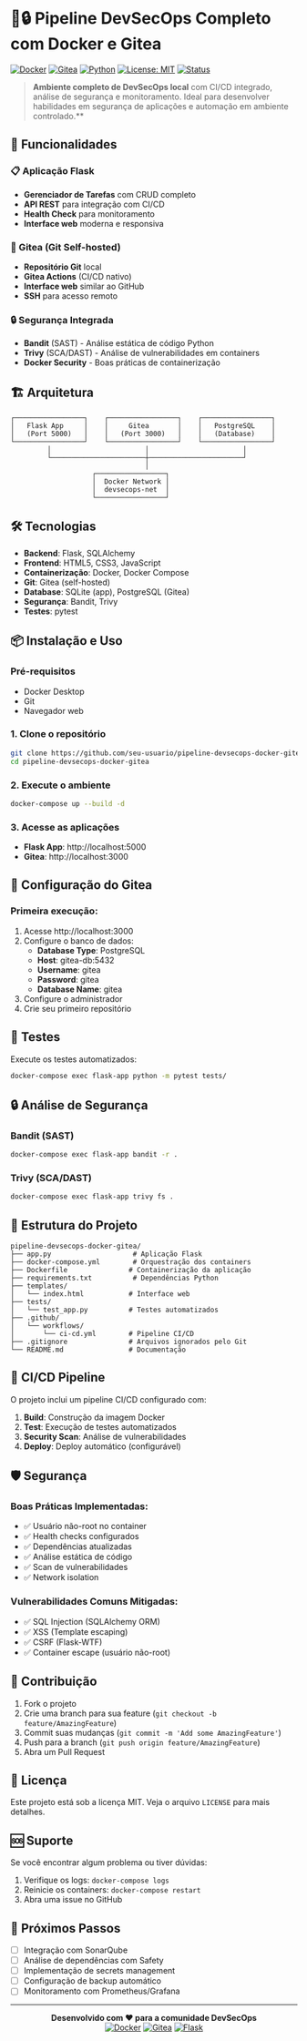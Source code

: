 # 🚀🔒 Pipeline DevSecOps Completo com Docker e Gitea

[![Docker](https://img.shields.io/badge/Docker-20.10+-blue.svg)](https://www.docker.com/)
[![Gitea](https://img.shields.io/badge/Gitea-1.17+-green.svg)](https://gitea.io/)
[![Python](https://img.shields.io/badge/Python-3.8+-yellow.svg)](https://www.python.org/)
[![License: MIT](https://img.shields.io/badge/License-MIT-yellow.svg)](https://opensource.org/licenses/MIT)
[![Status](https://img.shields.io/badge/Status-Produção-green.svg)](#)

> **Ambiente completo de DevSecOps local** com CI/CD integrado, análise de segurança e monitoramento. Ideal para desenvolver habilidades em segurança de aplicações e automação em ambiente controlado.**

## 🚀 Funcionalidades

### 📋 Aplicação Flask
- **Gerenciador de Tarefas** com CRUD completo
- **API REST** para integração com CI/CD
- **Health Check** para monitoramento
- **Interface web** moderna e responsiva

### 🐙 Gitea (Git Self-hosted)
- **Repositório Git** local
- **Gitea Actions** (CI/CD nativo)
- **Interface web** similar ao GitHub
- **SSH** para acesso remoto

### 🔒 Segurança Integrada
- **Bandit** (SAST) - Análise estática de código Python
- **Trivy** (SCA/DAST) - Análise de vulnerabilidades em containers
- **Docker Security** - Boas práticas de containerização

## 🏗️ Arquitetura

```
┌─────────────────┐    ┌─────────────────┐    ┌─────────────────┐
│   Flask App     │    │     Gitea       │    │   PostgreSQL    │
│   (Port 5000)   │    │   (Port 3000)   │    │   (Database)    │
└─────────────────┘    └─────────────────┘    └─────────────────┘
         │                       │                       │
         └───────────────────────┼───────────────────────┘
                                 │
                    ┌─────────────────┐
                    │  Docker Network │
                    │  devsecops-net  │
                    └─────────────────┘
```

## 🛠️ Tecnologias

- **Backend**: Flask, SQLAlchemy
- **Frontend**: HTML5, CSS3, JavaScript
- **Containerização**: Docker, Docker Compose
- **Git**: Gitea (self-hosted)
- **Database**: SQLite (app), PostgreSQL (Gitea)
- **Segurança**: Bandit, Trivy
- **Testes**: pytest

## 📦 Instalação e Uso

### Pré-requisitos
- Docker Desktop
- Git
- Navegador web

### 1. Clone o repositório
```bash
git clone https://github.com/seu-usuario/pipeline-devsecops-docker-gitea.git
cd pipeline-devsecops-docker-gitea
```

### 2. Execute o ambiente
```bash
docker-compose up --build -d
```

### 3. Acesse as aplicações
- **Flask App**: http://localhost:5000
- **Gitea**: http://localhost:3000

## 🔧 Configuração do Gitea

### Primeira execução:
1. Acesse http://localhost:3000
2. Configure o banco de dados:
   - **Database Type**: PostgreSQL
   - **Host**: gitea-db:5432
   - **Username**: gitea
   - **Password**: gitea
   - **Database Name**: gitea
3. Configure o administrador
4. Crie seu primeiro repositório

## 🧪 Testes

Execute os testes automatizados:
```bash
docker-compose exec flask-app python -m pytest tests/
```

## 🔒 Análise de Segurança

### Bandit (SAST)
```bash
docker-compose exec flask-app bandit -r .
```

### Trivy (SCA/DAST)
```bash
docker-compose exec flask-app trivy fs .
```

## 📁 Estrutura do Projeto

```
pipeline-devsecops-docker-gitea/
├── app.py                    # Aplicação Flask
├── docker-compose.yml        # Orquestração dos containers
├── Dockerfile               # Containerização da aplicação
├── requirements.txt          # Dependências Python
├── templates/
│   └── index.html           # Interface web
├── tests/
│   └── test_app.py          # Testes automatizados
├── .github/
│   └── workflows/
│       └── ci-cd.yml        # Pipeline CI/CD
├── .gitignore               # Arquivos ignorados pelo Git
└── README.md                # Documentação
```

## 🔄 CI/CD Pipeline

O projeto inclui um pipeline CI/CD configurado com:

1. **Build**: Construção da imagem Docker
2. **Test**: Execução de testes automatizados
3. **Security Scan**: Análise de vulnerabilidades
4. **Deploy**: Deploy automático (configurável)

## 🛡️ Segurança

### Boas Práticas Implementadas:
- ✅ Usuário não-root no container
- ✅ Health checks configurados
- ✅ Dependências atualizadas
- ✅ Análise estática de código
- ✅ Scan de vulnerabilidades
- ✅ Network isolation

### Vulnerabilidades Comuns Mitigadas:
- ✅ SQL Injection (SQLAlchemy ORM)
- ✅ XSS (Template escaping)
- ✅ CSRF (Flask-WTF)
- ✅ Container escape (usuário não-root)

## 🤝 Contribuição

1. Fork o projeto
2. Crie uma branch para sua feature (`git checkout -b feature/AmazingFeature`)
3. Commit suas mudanças (`git commit -m 'Add some AmazingFeature'`)
4. Push para a branch (`git push origin feature/AmazingFeature`)
5. Abra um Pull Request

## 📄 Licença

Este projeto está sob a licença MIT. Veja o arquivo `LICENSE` para mais detalhes.

## 🆘 Suporte

Se você encontrar algum problema ou tiver dúvidas:

1. Verifique os logs: `docker-compose logs`
2. Reinicie os containers: `docker-compose restart`
3. Abra uma issue no GitHub

## 🎯 Próximos Passos

- [ ] Integração com SonarQube
- [ ] Análise de dependências com Safety
- [ ] Implementação de secrets management
- [ ] Configuração de backup automático
- [ ] Monitoramento com Prometheus/Grafana

---

<div align="center">
  
**Desenvolvido com ❤️ para a comunidade DevSecOps**  
[![Docker](https://img.shields.io/badge/Docker-Containerizado-blue?logo=docker)](https://www.docker.com/)
[![Gitea](https://img.shields.io/badge/Gitea-Self--hosted-green?logo=gitea)](https://gitea.io/)
[![Flask](https://img.shields.io/badge/Flask-Web_Framework-yellow?logo=python)](https://flask.palletsprojects.com/)

</div>
